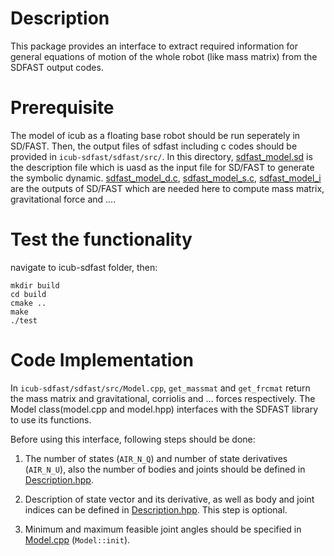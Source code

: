 # Description 

This package provides an interface to extract required information for general equations of motion of the whole robot (like mass matrix) from the SDFAST output codes.

# Prerequisite
The model of icub as a floating base robot should be run seperately in SD/FAST. Then, the output files of sdfast including c codes should be provided in `icub-sdfast/sdfast/src/`. In this directory, [sdfast_model.sd](https://github.com/epfl-lasa/icub-sdfast/blob/master/sdfast/src/sdfast_model.sd) is the description file which is uasd as the input file for SD/FAST to generate the symbolic dynamic. [sdfast_model_d.c](https://github.com/epfl-lasa/icub-sdfast/blob/master/sdfast/src/sdfast_model.sd), [sdfast_model_s.c](https://github.com/epfl-lasa/icub-sdfast/blob/master/sdfast/src/sdfast_model_s.c), [sdfast_model_i](https://github.com/epfl-lasa/icub-sdfast/blob/master/sdfast/src/sdfast_model_i) are the outputs of SD/FAST which are needed here to compute mass matrix, gravitational force and ....

# Test the functionality
navigate to icub-sdfast folder, then:

	mkdir build
	cd build
	cmake ..
	make 
	./test

# Code Implementation
In `icub-sdfast/sdfast/src/Model.cpp`, `get_massmat` and `get_frcmat` return the mass matrix and gravitational, corriolis and ... forces respectively.
The Model class(model.cpp and model.hpp) interfaces with the SDFAST library to use its functions.

Before using this interface, following steps should be done:

1. The number of states (`AIR_N_Q`) and number of state derivatives (`AIR_N_U`), also the number of bodies and joints should be defined in [Description.hpp](https://github.com/epfl-lasa/icub-sdfast/blob/master/sdfast/include/Description.hpp).

2.  Description of state vector and its derivative, as well as body and joint indices can be defined in [Description.hpp](https://github.com/epfl-lasa/icub-sdfast/blob/master/sdfast/include/Description.hpp). This step is optional.

3.  Minimum and maximum feasible joint angles should be specified in [Model.cpp](https://github.com/epfl-lasa/icub-sdfast/blob/master/codes/src/Model.cpp) (`Model::init`).






